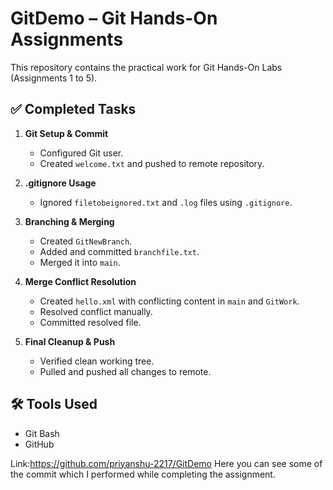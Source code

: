 # GitDemo – Git Hands-On Assignments

This repository contains the practical work for Git Hands-On Labs (Assignments 1 to 5).

## ✅ Completed Tasks

1. **Git Setup & Commit**
    - Configured Git user.
    - Created `welcome.txt` and pushed to remote repository.

2. **.gitignore Usage**
    - Ignored `filetobeignored.txt` and `.log` files using `.gitignore`.

3. **Branching & Merging**
    - Created `GitNewBranch`.
    - Added and committed `branchfile.txt`.
    - Merged it into `main`.

4. **Merge Conflict Resolution**
    - Created `hello.xml` with conflicting content in `main` and `GitWork`.
    - Resolved conflict manually.
    - Committed resolved file.

5. **Final Cleanup & Push**
    - Verified clean working tree.
    - Pulled and pushed all changes to remote.

## 🛠️ Tools Used
- Git Bash
- GitHub

Link:https://github.com/priyanshu-2217/GitDemo
Here you can see some of the commit which I performed while completing the assignment.